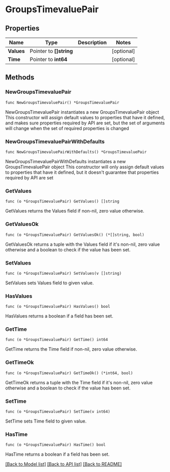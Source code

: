 # GroupsTimevaluePair

## Properties

Name | Type | Description | Notes
------------ | ------------- | ------------- | -------------
**Values** | Pointer to **[]string** |  | [optional] 
**Time** | Pointer to **int64** |  | [optional] 

## Methods

### NewGroupsTimevaluePair

`func NewGroupsTimevaluePair() *GroupsTimevaluePair`

NewGroupsTimevaluePair instantiates a new GroupsTimevaluePair object
This constructor will assign default values to properties that have it defined,
and makes sure properties required by API are set, but the set of arguments
will change when the set of required properties is changed

### NewGroupsTimevaluePairWithDefaults

`func NewGroupsTimevaluePairWithDefaults() *GroupsTimevaluePair`

NewGroupsTimevaluePairWithDefaults instantiates a new GroupsTimevaluePair object
This constructor will only assign default values to properties that have it defined,
but it doesn't guarantee that properties required by API are set

### GetValues

`func (o *GroupsTimevaluePair) GetValues() []string`

GetValues returns the Values field if non-nil, zero value otherwise.

### GetValuesOk

`func (o *GroupsTimevaluePair) GetValuesOk() (*[]string, bool)`

GetValuesOk returns a tuple with the Values field if it's non-nil, zero value otherwise
and a boolean to check if the value has been set.

### SetValues

`func (o *GroupsTimevaluePair) SetValues(v []string)`

SetValues sets Values field to given value.

### HasValues

`func (o *GroupsTimevaluePair) HasValues() bool`

HasValues returns a boolean if a field has been set.

### GetTime

`func (o *GroupsTimevaluePair) GetTime() int64`

GetTime returns the Time field if non-nil, zero value otherwise.

### GetTimeOk

`func (o *GroupsTimevaluePair) GetTimeOk() (*int64, bool)`

GetTimeOk returns a tuple with the Time field if it's non-nil, zero value otherwise
and a boolean to check if the value has been set.

### SetTime

`func (o *GroupsTimevaluePair) SetTime(v int64)`

SetTime sets Time field to given value.

### HasTime

`func (o *GroupsTimevaluePair) HasTime() bool`

HasTime returns a boolean if a field has been set.


[[Back to Model list]](../README.md#documentation-for-models) [[Back to API list]](../README.md#documentation-for-api-endpoints) [[Back to README]](../README.md)


